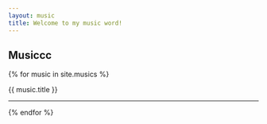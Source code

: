 ```yaml
---
layout: music
title: Welcome to my music word!
---
```

## Musiccc

  {% for music in site.musics %}
<div>
    <p id="post_title">{{ music.title }}</p>
</div>
<hr />
  {% endfor %}